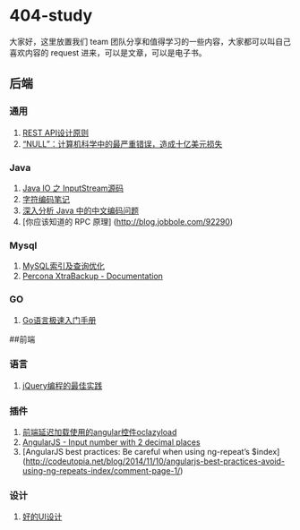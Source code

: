 # 404-study

大家好，这里放置我们 team 团队分享和值得学习的一些内容，大家都可以叫自己喜欢内容的 request 进来，可以是文章，可以是电子书。

## 后端
### 通用
1. [REST API设计原则](http://www.haomou.net/2015/02/10/2015_server_rest/)
2. [“NULL”：计算机科学中的最严重错误，造成十亿美元损失](https://linux.cn/article-6503-1.html)

### Java
1. [Java IO 之 InputStream源码](http://www.bysocket.com/?p=585)
2. [字符编码笔记](http://www.ruanyifeng.com/blog/2007/10/ascii_unicode_and_utf-8.html)
3. [深入分析 Java 中的中文编码问题](https://www.ibm.com/developerworks/cn/java/j-lo-chinesecoding/)
4. [你应该知道的 RPC 原理] (http://blog.jobbole.com/92290)

### Mysql
1. [MySQL索引及查询优化](http://blog.brucefeng.info/post/mysql-index-query)
2. [Percona XtraBackup - Documentation](https://www.percona.com/doc/percona-xtrabackup/2.3/index.html)

### GO
1. [Go语言极速入门手册](https://github.com/coderzh/CodeTips/blob/master/GoTips.go)

##前端

### 语言
1. [jQuery编程的最佳实践](http://www.cnblogs.com/Wayou/p/jquery_best_practise.html)

### 插件
1. [前端延迟加载使用的angular控件oclazyload](https://oclazyload.readme.io/)
2. [AngularJS - Input number with 2 decimal places](http://gsferreira.com/archive/2015/02/angularjs-input-number-with-two-decimal-places/)
3. [AngularJS best practices: Be careful when using ng-repeat’s $index] (http://codeutopia.net/blog/2014/11/10/angularjs-best-practices-avoid-using-ng-repeats-index/comment-page-1/)

### 设计
1. [好的UI设计](http://www.cnblogs.com/Wayou/p/goodui.html)
